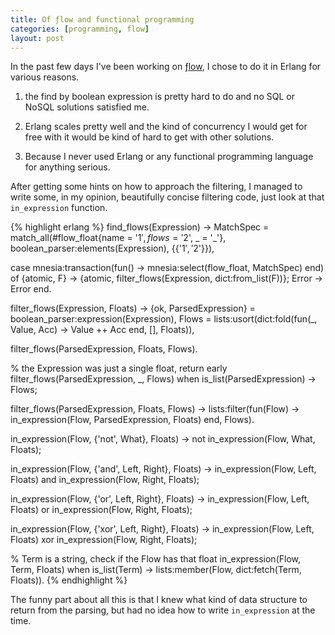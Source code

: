 ```yaml
---
title: Of ƒlow and functional programming
categories: [programming, flow]
layout: post
---
```


In the past few days I've been working on [ƒlow][1], I chose to do it in Erlang
for various reasons.

  1. the find by boolean expression is pretty hard to do and no SQL or NoSQL
     solutions satisfied me.

  2. Erlang scales pretty well and the kind of concurrency I would get for free
     with it would be kind of hard to get with other solutions.

  3. Because I never used Erlang or any functional programming language for
     anything serious.

After getting some hints on how to approach the filtering, I managed to write
some, in my opinion, beautifully concise filtering code, just look at that
`in_expression` function.

{% highlight erlang %}
find_flows(Expression) ->
  MatchSpec = match_all(#flow_float{name = '$1', flows = '$2', _ = '_'},
                        boolean_parser:elements(Expression), {{'$1', '$2'}}),

  case mnesia:transaction(fun() -> mnesia:select(flow_float, MatchSpec) end) of
    {atomic, F} -> {atomic, filter_flows(Expression, dict:from_list(F))};
    Error       -> Error
  end.

filter_flows(Expression, Floats) ->
  {ok, ParsedExpression} = boolean_parser:expression(Expression),
  Flows                  = lists:usort(dict:fold(fun(_, Value, Acc) ->
            Value ++ Acc end, [], Floats)),

  filter_flows(ParsedExpression, Floats, Flows).

% the Expression was just a single float, return early
filter_flows(ParsedExpression, _, Flows) when is_list(ParsedExpression) ->
  Flows;

filter_flows(ParsedExpression, Floats, Flows) ->
  lists:filter(fun(Flow) -> in_expression(Flow, ParsedExpression, Floats) end, Flows).

in_expression(Flow, {'not', What}, Floats) ->
  not in_expression(Flow, What, Floats);

in_expression(Flow, {'and', Left, Right}, Floats) ->
  in_expression(Flow, Left, Floats) and in_expression(Flow, Right, Floats);

in_expression(Flow, {'or', Left, Right}, Floats) ->
  in_expression(Flow, Left, Floats) or in_expression(Flow, Right, Floats);

in_expression(Flow, {'xor', Left, Right}, Floats) ->
  in_expression(Flow, Left, Floats) xor in_expression(Flow, Right, Floats);

% Term is a string, check if the Flow has that float
in_expression(Flow, Term, Floats) when is_list(Term) ->
  lists:member(Flow, dict:fetch(Term, Floats)).
{% endhighlight %}

The funny part about all this is that I knew what kind of data structure to
return from the parsing, but had no idea how to write `in_expression` at the
time.

[1]: https://github.com/meh/flow
